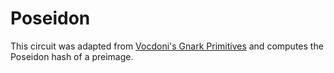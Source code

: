 # Poseidon

This circuit was adapted from [Vocdoni's Gnark Primitives](https://github.com/vocdoni/gnark-crypto-primitives/tree/main) and computes the Poseidon hash of a preimage.